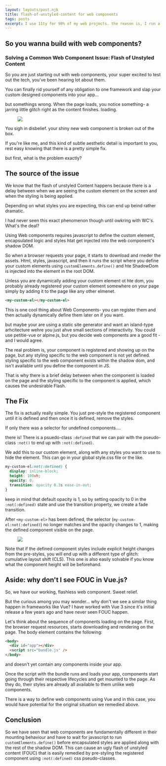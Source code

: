 ```yaml
---
layout: layouts/post.njk
title: flash-of-unstyled-content for web components
tags: posts
excerpt: I use 11ty for 90% of my web projects. the reason is, I run a web agency that caters to small business. Although I could just as quickly whip up an app like experience using vue, (in some cases maybe quicker) I tend to reach for 11ty because static sites are extremely snappy, great for seo and performance, and user experience and are easily interactive enough for business marketing websites.
---
```


## So you wanna build with web components?

### Solving a Common Web Component Issue: Flash of Unstyled Content

So you are just starting out with web components, your super excited to test out the tech, you've been hearing lot about them.

You can finally rid yourself of any obligation to one framework and slap your custom designed components into your app...

but somethings wrong. When the page loads, you notice something- a jarring little glitch right as the content finishes. loading.

<figure>
<image src="/images/somuchfouc.gif"/>
</figure>

You sigh in disbelief. your shiny new web component is broken out of the box.

If you're like me, and this kind of subtle aesthetic detail is important to you, rest easy knowing that there is a pretty simple fix.

but first, what is the problem exactly?

## The source of the issue

We know that the flash of unstyled Content happens because there is a delay between when we are seeing the custom element on the screen and when the styling is being applied.

Depending on what styles you are expecting, this can end up beind rather dramatic.

I had never seen this exact phenomenon though until owkring with WC's. What's the deal?

Using Web components requires javascript to define the custom element, encapsulated logic and styles htat get injected into the web component's shadow DOM.

So when a browser requests your page, it starts to download and rneder the assets. Html, styles, javascript, and then it runs the script where you define your custom elements using `customElements.define()` and hte ShadowDom is injected into the element in the root DOM.

Unless you are dynamically adding your custom element ot hte dom, you probably already registered your custom element somewhere on your page simply by adding it to the page like any other elmenet.

```html
<my-custom-el></my-custom-el>
```

This is one cool thing about Web Components- you can register them and then actually dynamically define them later on if you want.

but maybe your are using a static site generator and want an island-type arhcitecture wehre you just ahve small sections of interactivity. You could use petitie-vue or alpine.js, but you decide web components are a good fit - and I would agree.

The real problem is, your component is registered and showing up on the page, but any styling specific to the web component is not yet defined. styling specific to the web component exists within the shadow dom, and isn't available until you define the component in JS.

That is why there is a brief delay between when the component is loaded on the page and the styling specific to the component is applied, which causes the undesirable Flash.

## The Fix

The fix is actually really simple. You just pre-style the registered component until it is defined and then once it is defined, remove the styles.

If only there was a selector for undefined components....

there is! There is a psuedo-class `:defined` that we can pair with the pseudo-class `:not()` to end up with `:not(:defined)`.

We add this to our custom element, along with any styles you want to use to hide the element. This can go in your global style.css file or the like.

```css
my-custom-el:not(:defined) {
  display: inline-block;
  height: 100vh;
  opacity: 0;
  transition: opacity 0.3s ease-in-out;
}
```

keep in mind that default opacity is 1, so by setting opacity to 0 in the `:not(:defined)` state and use the transition property, we create a fade transition.

After `<my-custom-el>` has been defined, the selector (`my-custom-el:not(:defined)`) no longer matches and the opacity changes to 1, making the defined component visible on the page.

<figure>
<image src="/images/nomorefouc.gif"/>

</figure>

Note that if the defined component styles include explicit height changes from the pre-styles, you will end up with a different type of glitch: cumulative layout shift (CLS). This one is also easily solvable if you know what the component height will be beforehand.

## Aside: why don't I see FOUC in Vue.js?

So, we have our working, flashless web component. Sweet relief.

But the curious among you may wonder... why don't we see a similar thing happen in frameworks like Vue? I have worked with Vue 3 since it's initial release a few years ago and have never seen FOUC happen.

Let's think about the sequence of components loading on the page. First, the browser request resources, starts downloading and rendering on the page. The body element contains the following:

```html
<body>
  <div id="app"></div>
  <script src="bundle.js" />
</body>
```

and doesn't yet contain any components inside your app.

Once the script with the bundle runs and loads your app, components start going through their respective lifecycles and get mounted to the page. As they do, their styles are already all available to them unlike web components.

There is a way to define web components using Vue and in this case, you would have potential for the original situation we remedied above.

## Conclusion

So we have seen that web components are fundamentally different in their mounting behaviour and have to wait for javascript to run `customElements.define()` before encapsulated styles are applied along with the rest of the shadow DOM. This can cause an ugly flash of unstyled content (FOUC) that is easily remedied by pre-styling the registered component using `:not(:defined)` css pseudo-classes.
